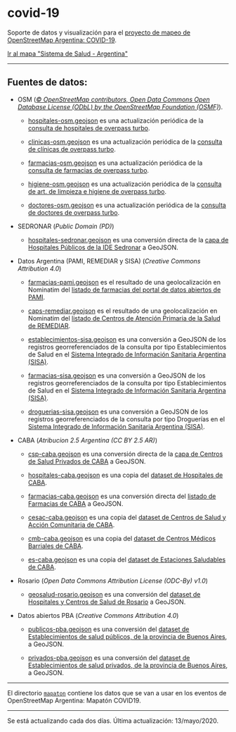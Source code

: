 # covid-19
Soporte de datos y visualización para el [proyecto de mapeo de OpenStreetMap Argentina: COVID-19](https://wiki.openstreetmap.org/wiki/ES:Argentina/COVID-19).

[Ir al mapa "Sistema de Salud - Argentina"](https://umap.openstreetmap.fr/es/map/sistema-de-salud-argentina-covid19_437454#4/-41.84/-54.58)

----

## Fuentes de datos:

* OSM (*[© OpenStreetMap contributors, Open Data Commons Open Database License (ODbL) by the OpenStreetMap Foundation (OSMF)](https://www.openstreetmap.org/copyright)*).

  * [hospitales-osm.geojson](https://github.com/gabriel-de-luca/covid-19/blob/master/hospitales-osm.geojson) es una actualización periódica de la [consulta de hospitales de overpass turbo](https://overpass-turbo.eu/s/S1i).
  
  * [clinicas-osm.geojson](https://github.com/gabriel-de-luca/covid-19/blob/master/clinicas-osm.geojson) es una actualización periódica de la [consulta de clínicas de overpass turbo](https://overpass-turbo.eu/s/S1o).
  
  * [farmacias-osm.geojson](https://github.com/gabriel-de-luca/covid-19/blob/master/farmacias-osm.geojson) es una actualización periódica de la [consulta de farmacias de overpass turbo](https://overpass-turbo.eu/s/S1b).

  * [higiene-osm.geojson](https://github.com/gabriel-de-luca/covid-19/blob/master/higiene-osm.geojson) es una actualización periódica de la [consulta de art. de limpieza e higiene de overpass turbo](https://overpass-turbo.eu/s/Szd).
  
  * [doctores-osm.geojson](https://github.com/gabriel-de-luca/covid-19/blob/master/doctores-osm.geojson) es una actualización periódica de la [consulta de doctores de overpass turbo](https://overpass-turbo.eu/s/S1y).

* SEDRONAR (*Public Domain (PD)*)

  * [hospitales-sedronar.geojson](https://github.com/gabriel-de-luca/covid-19/blob/master/hospitales-sedronar.geojson) es una conversión directa de la [capa de Hospitales Públicos de la IDE Sedronar](http://ide.sedronar.gov.ar/layers/geonode:web_hospitales_publicos_sisa) a GeoJSON.
  
* Datos Argentina (PAMI, REMEDIAR y SISA) (*Creative Commons Attribution 4.0*)

  * [farmacias-pami.geojson](https://github.com/gabriel-de-luca/covid-19/blob/master/farmacias-pami.geojson) es el resultado de una geolocalización en Nominatim del [listado de farmacias del portal de datos abiertos de PAMI](https://datos.pami.org.ar/dataset/farmacias).

  * [caps-remediar.geojson](https://github.com/gabriel-de-luca/covid-19/blob/master/caps-remediar.geojson) es el resultado de una geolocalización en Nominatim del [listado de Centros de Atención Primaria de la Salud de REMEDIAR](http://sir.medicamentos.msal.gov.ar/int_Listado_de_CAPS_Habilitados_y_Activos/ShowInt_Listado_de_CAPS_Habilitados_y_ActivosTable.aspx).
  
  * [establecimientos-sisa.geojson](https://github.com/gabriel-de-luca/covid-19/blob/master/establecimientos-sisa.geojson) es una conversión a GeoJSON de los registros georreferenciados de la consulta por tipo Establecimientos de Salud en el [Sistema Integrado de Información Sanitaria Argentina (SISA)](https://sisa.msal.gov.ar/sisa).
  
  * [farmacias-sisa.geojson](https://github.com/gabriel-de-luca/covid-19/blob/master/farmacias-sisa.geojson) es una conversión a GeoJSON de los registros georreferenciados de la consulta por tipo Establecimientos de Salud en el [Sistema Integrado de Información Sanitaria Argentina (SISA)](https://sisa.msal.gov.ar/sisa).
    
  * [droguerias-sisa.geojson](https://github.com/gabriel-de-luca/covid-19/blob/master/droguerias-sisa.geojson) es una conversión a GeoJSON de los registros georreferenciados de la consulta por tipo Droguerías en el [Sistema Integrado de Información Sanitaria Argentina (SISA)](https://sisa.msal.gov.ar/sisa).

* CABA (*Atribucion 2.5 Argentina (CC BY 2.5 AR)*)

  * [csp-caba.geojson](https://github.com/gabriel-de-luca/covid-19/blob/master/csp-caba.geojson) es una conversión directa de la [capa de Centros de Salud Privados de CABA](https://data.buenosaires.gob.ar/dataset/centros-salud-privados) a GeoJSON.
  
  * [hospitales-caba.geojson](https://github.com/gabriel-de-luca/covid-19/blob/master/hospitales-caba.geojson) es una copia del [dataset de Hospitales de CABA](https://data.buenosaires.gob.ar/dataset/hospitales).
  
  * [farmacias-caba.geojson](https://github.com/gabriel-de-luca/covid-19/blob/master/farmacias-caba.geojson) es una conversión directa del [listado de Farmacias de CABA](https://data.buenosaires.gob.ar/dataset/farmacias) a GeoJSON.

  * [cesac-caba.geojson](https://github.com/gabriel-de-luca/covid-19/blob/master/cesac-caba.geojson) es una copia del [dataset de Centros de Salud y Acción Comunitaria de CABA](https://data.buenosaires.gob.ar/dataset/centros-salud-accion-comunitaria-cesac).
  
  * [cmb-caba.geojson](https://github.com/gabriel-de-luca/covid-19/blob/master/cmb-caba.geojson) es una copia del [dataset de Centros Médicos Barriales de CABA](https://data.buenosaires.gob.ar/dataset/centros-medicos-barriales).
  
  * [es-caba.geojson](https://github.com/gabriel-de-luca/covid-19/blob/master/es-caba.geojson) es una copia del [dataset de Estaciones Saludables de CABA](https://data.buenosaires.gob.ar/dataset/estaciones-saludables).  
  
* Rosario (*Open Data Commons Attribution License (ODC-By) v1.0*)

  * [geosalud-rosario.geojson](https://github.com/gabriel-de-luca/covid-19/blob/master/geosalud-rosario.geojson) es una conversión del [dataset de Hospitales y Centros de Salud de Rosario](https://datos.rosario.gob.ar/dataset/hospitales-y-centros-de-salud) a GeoJSON.

* Datos abiertos PBA (*Creative Commons Attribution 4.0*)

  * [publicos-pba.geojson](https://github.com/gabriel-de-luca/covid-19/blob/master/publicos-pba.geojson) es una conversión del [dataset de Establecimientos de salud públicos, de la provincia de Buenos Aires](https://catalogo.datos.gba.gob.ar/dataset/establecimientos-salud/archivo/c2d51824-c61d-4374-a014-cca5b76b082a), a GeoJSON.

  * [privados-pba.geojson](https://github.com/gabriel-de-luca/covid-19/blob/master/privados-pba.geojson) es una conversión del [dataset de Establecimientos de salud privados, de la provincia de Buenos Aires](https://catalogo.datos.gba.gob.ar/dataset/establecimientos-salud/archivo/b0290e89-edc5-4296-ba44-f0b8cd83bb5b), a GeoJSON.
  
----

El directorio [`mapaton`](https://github.com/gabriel-de-luca/covid-19/tree/master/mapaton) contiene los datos que se van a usar en los eventos de OpenStreetMap Argentina: Mapatón COVID19.

----

Se está actualizando cada dos días.
Última actualización: 13/mayo/2020.
